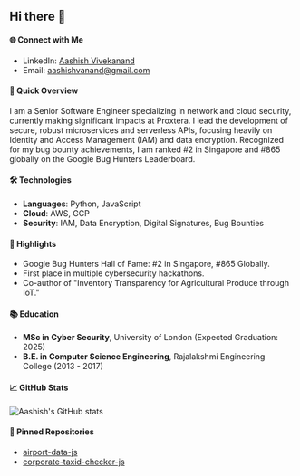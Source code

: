 ## Hi there 👋

#### 🌐 Connect with Me
- LinkedIn: [Aashish Vivekanand](https://www.linkedin.com/in/aashishvanand)
- Email: [aashishvanand@gmail.com](mailto:aashishvanand@gmail.com)

#### 🎯 Quick Overview
I am a Senior Software Engineer specializing in network and cloud security, currently making significant impacts at Proxtera. I lead the development of secure, robust microservices and serverless APIs, focusing heavily on Identity and Access Management (IAM) and data encryption. Recognized for my bug bounty achievements, I am ranked #2 in Singapore and #865 globally on the Google Bug Hunters Leaderboard.

#### 🛠️ Technologies
- **Languages**: Python, JavaScript
- **Cloud**: AWS, GCP
- **Security**: IAM, Data Encryption, Digital Signatures, Bug Bounties

#### 🌟 Highlights
- Google Bug Hunters Hall of Fame: #2 in Singapore, #865 Globally.
- First place in multiple cybersecurity hackathons.
- Co-author of "Inventory Transparency for Agricultural Produce through IoT."

#### 📚 Education
- **MSc in Cyber Security**, University of London (Expected Graduation: 2025)
- **B.E. in Computer Science Engineering**, Rajalakshmi Engineering College (2013 - 2017)

#### 📈 GitHub Stats
![Aashish's GitHub stats](https://github-readme-stats.vercel.app/api?username=aashishvanand&show_icons=true&theme=radical)

#### 📌 Pinned Repositories
- [airport-data-js](https://github.com/aashishvanand/airport-data-js)
- [corporate-taxid-checker-js](https://github.com/aashishvanand/corporate-taxid-checker-js)


<!--
**aashishvanand/aashishvanand** is a ✨ _special_ ✨ repository because its `README.md` (this file) appears on your GitHub profile.

Here are some ideas to get you started:

- 🔭 I’m currently working on ...
- 🌱 I’m currently learning ...
- 👯 I’m looking to collaborate on ...
- 🤔 I’m looking for help with ...
- 💬 Ask me about ...
- 📫 How to reach me: ...
- 😄 Pronouns: ...
- ⚡ Fun fact: ...
-->
